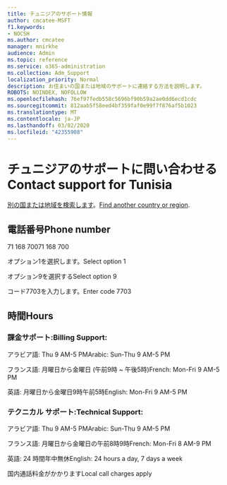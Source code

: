 ```yaml
---
title: チュニジアのサポート情報
author: cmcatee-MSFT
f1.keywords:
- NOCSH
ms.author: cmcatee
manager: mnirkhe
audience: Admin
ms.topic: reference
ms.service: o365-administration
ms.collection: Adm_Support
localization_priority: Normal
description: お住まいの国または地域のサポートに連絡する方法を説明します。
ROBOTS: NOINDEX, NOFOLLOW
ms.openlocfilehash: 76ef97fedb558c5696bf90b59a2ae0dd6ecd1cdc
ms.sourcegitcommit: 812aab5f58eed4bf359faf0e99f7f876af5b1023
ms.translationtype: MT
ms.contentlocale: ja-JP
ms.lasthandoff: 03/02/2020
ms.locfileid: "42355908"
---
```

# <a name="contact-support-for-tunisia"></a><span data-ttu-id="6d77f-103">チュニジアのサポートに問い合わせる</span><span class="sxs-lookup"><span data-stu-id="6d77f-103">Contact support for Tunisia</span></span>

<span data-ttu-id="6d77f-104">[別の国または地域を検索します](../contact-support-for-business-products.md)。</span><span class="sxs-lookup"><span data-stu-id="6d77f-104">[Find another country or region](../contact-support-for-business-products.md).</span></span>

## <a name="phone-number"></a><span data-ttu-id="6d77f-105">電話番号</span><span class="sxs-lookup"><span data-stu-id="6d77f-105">Phone number</span></span>
<span data-ttu-id="6d77f-106">71 168 700</span><span class="sxs-lookup"><span data-stu-id="6d77f-106">71 168 700</span></span>

<span data-ttu-id="6d77f-107">オプション1を選択します。</span><span class="sxs-lookup"><span data-stu-id="6d77f-107">Select option 1</span></span>

<span data-ttu-id="6d77f-108">オプション9を選択する</span><span class="sxs-lookup"><span data-stu-id="6d77f-108">Select option 9</span></span>

<span data-ttu-id="6d77f-109">コード7703を入力します。</span><span class="sxs-lookup"><span data-stu-id="6d77f-109">Enter code 7703</span></span>

## <a name="hours"></a><span data-ttu-id="6d77f-110">時間</span><span class="sxs-lookup"><span data-stu-id="6d77f-110">Hours</span></span>
### <a name="billing-support"></a><span data-ttu-id="6d77f-111">課金サポート:</span><span class="sxs-lookup"><span data-stu-id="6d77f-111">Billing Support:</span></span>

<span data-ttu-id="6d77f-112">アラビア語: Thu 9 AM-5 PM</span><span class="sxs-lookup"><span data-stu-id="6d77f-112">Arabic: Sun-Thu 9 AM-5 PM</span></span>

<span data-ttu-id="6d77f-113">フランス語: 月曜日から金曜日 (午前9時 ~ 午後5時)</span><span class="sxs-lookup"><span data-stu-id="6d77f-113">French: Mon-Fri 9 AM-5 PM</span></span>

<span data-ttu-id="6d77f-114">英語: 月曜日から金曜日9時午前5時</span><span class="sxs-lookup"><span data-stu-id="6d77f-114">English: Mon-Fri 9 AM-5 PM</span></span>

### <a name="technical-support"></a><span data-ttu-id="6d77f-115">テクニカル サポート:</span><span class="sxs-lookup"><span data-stu-id="6d77f-115">Technical Support:</span></span>

<span data-ttu-id="6d77f-116">アラビア語: Thu 9 AM-5 PM</span><span class="sxs-lookup"><span data-stu-id="6d77f-116">Arabic: Sun-Thu 9 AM-5 PM</span></span>

<span data-ttu-id="6d77f-117">フランス語: 月曜日から金曜日の午前8時9時</span><span class="sxs-lookup"><span data-stu-id="6d77f-117">French: Mon-Fri 8 AM-9 PM</span></span>

<span data-ttu-id="6d77f-118">英語: 24 時間年中無休</span><span class="sxs-lookup"><span data-stu-id="6d77f-118">English: 24 hours a day, 7 days a week</span></span>

<span data-ttu-id="6d77f-119">国内通話料金がかかります</span><span class="sxs-lookup"><span data-stu-id="6d77f-119">Local call charges apply</span></span>

